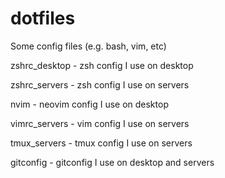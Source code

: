 dotfiles
========

Some config files (e.g. bash, vim, etc)


zshrc_desktop - zsh config I use on desktop


zshrc_servers - zsh config I use on servers


nvim - neovim config I use on desktop


vimrc_servers - vim config I use on servers


tmux_servers - tmux config I use on servers


gitconfig - gitconfig I use on desktop and servers
